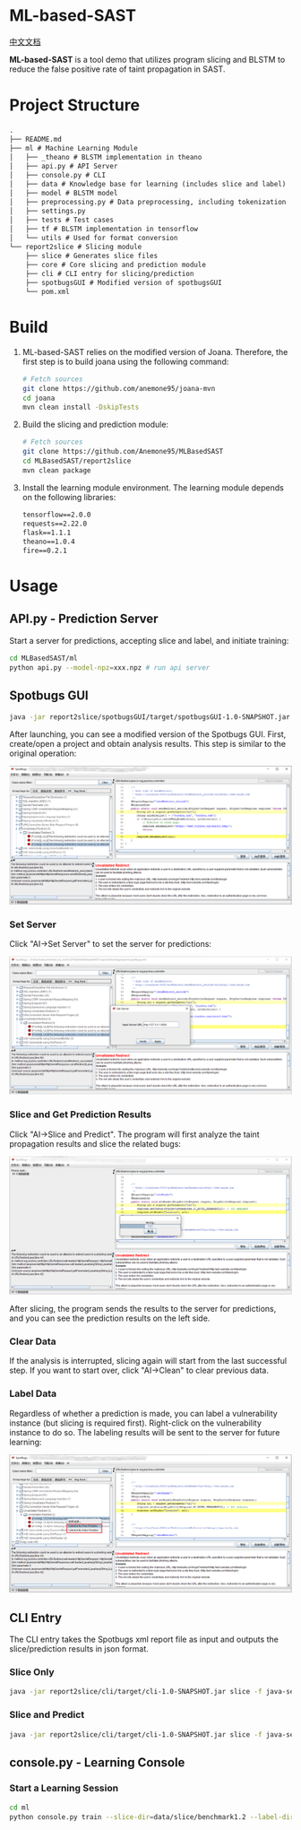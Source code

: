 # ML-based-SAST

[中文文档](https://github.com/Anemone95/MLBasedSAST/blob/master/README-zh.md)

**ML-based-SAST** is a tool demo that utilizes program slicing and BLSTM to reduce the false positive rate of taint propagation in SAST.

# Project Structure

```plain
.
├── README.md
├── ml # Machine Learning Module
│   ├── _theano # BLSTM implementation in theano
│   ├── api.py # API Server
│   ├── console.py # CLI
│   ├── data # Knowledge base for learning (includes slice and label)
│   ├── model # BLSTM model
│   ├── preprocessing.py # Data preprocessing, including tokenization
│   ├── settings.py
│   ├── tests # Test cases
│   ├── tf # BLSTM implementation in tensorflow
│   └── utils # Used for format conversion
└── report2slice # Slicing module
    ├── slice # Generates slice files
    ├── core # Core slicing and prediction module
    ├── cli # CLI entry for slicing/prediction
    ├── spotbugsGUI # Modified version of spotbugsGUI
    └── pom.xml
```

# Build

1. ML-based-SAST relies on the modified version of Joana. Therefore, the first step is to build joana using the following command:

    ```bash
    # Fetch sources
    git clone https://github.com/anemone95/joana-mvn
    cd joana
    mvn clean install -DskipTests
    ```
    
2. Build the slicing and prediction module:

   ```bash
   # Fetch sources
   git clone https://github.com/Anemone95/MLBasedSAST
   cd MLBasedSAST/report2slice
   mvn clean package
   ```

3. Install the learning module environment. The learning module depends on the following libraries:

    ```plain
    tensorflow==2.0.0
    requests==2.22.0
    flask==1.1.1
    theano==1.0.4
    fire==0.2.1
    ```

# Usage

## API.py - Prediction Server

Start a server for predictions, accepting slice and label, and initiate training:

```bash
cd MLBasedSAST/ml
python api.py --model-npz=xxx.npz # run api server
```

## Spotbugs GUI

```bash
java -jar report2slice/spotbugsGUI/target/spotbugsGUI-1.0-SNAPSHOT.jar
```

After launching, you can see a modified version of the Spotbugs GUI. First, create/open a project and obtain analysis results. This step is similar to the original operation:

![image-20191121143710061](README/image-20191121143710061.png)

### Set Server

Click "AI->Set Server" to set the server for predictions:

![image-20191121143846462](README/image-20191121143846462.png)

### Slice and Get Prediction Results

Click "AI->Slice and Predict". The program will first analyze the taint propagation results and slice the related bugs:

![image-20191121160401714](README/image-20191121160401714.png)

After slicing, the program sends the results to the server for predictions, and you can see the prediction results on the left side.

### Clear Data

If the analysis is interrupted, slicing again will start from the last successful step. If you want to start over, click "AI->Clean" to clear previous data.

### Label Data

Regardless of whether a prediction is made, you can label a vulnerability instance (but slicing is required first). Right-click on the vulnerability instance to do so. The labeling results will be sent to the server for future learning:

![image-20191121161750306](README/image-20191121161750306.png)

## CLI Entry

The CLI entry takes the Spotbugs xml report file as input and outputs the slice/prediction results in json format.

### Slice Only

```bash
java -jar report2slice/cli/target/cli-1.0-SNAPSHOT.jar slice -f java-sec-code-1.0.0-spotbugs.xml # By default, slices are saved to ./slice/{project} folder. Use --output-dir to specify the output directory.
```

### Slice and Predict

```bash
java -jar report2slice/cli/target/cli-1.0-SNAPSHOT.jar slice -f java-sec-code-1.0.0-spotbugs.xml --server http://127.0.0.1:8888/ # Specify the server for predictions. By default, prediction results are saved to ./predict. Use --output to specify the output directory.
```

## console.py - Learning Console

### Start a Learning Session

```bash
cd ml
python console.py train --slice-dir=data/slice/benchmark1.2 --label-dir=data/label/benchmark1.2 --epochs=20 # Slice data folder, label data folder, maximum number of iterations.
```